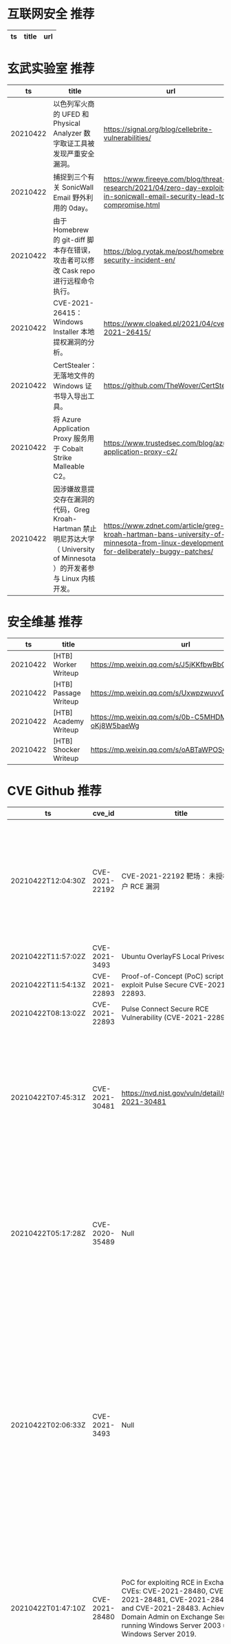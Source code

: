 # 互联网安全 推荐
| ts | title | url| 
| --- | --- | ---| 


# 玄武实验室 推荐
| ts | title | url| 
| --- | --- | ---| 
| 20210422 | 以色列军火商的 UFED 和 Physical Analyzer 数字取证工具被发现严重安全漏洞。 | https://signal.org/blog/cellebrite-vulnerabilities/| 
| 20210422 | 捕捉到三个有关 SonicWall Email 野外利用的 0day。 | https://www.fireeye.com/blog/threat-research/2021/04/zero-day-exploits-in-sonicwall-email-security-lead-to-compromise.html| 
| 20210422 | 由于 Homebrew 的 git-diff 脚本存在错误，攻击者可以修改 Cask repo 进行远程命令执行。 | https://blog.ryotak.me/post/homebrew-security-incident-en/| 
| 20210422 | CVE-2021-26415：Windows Installer 本地提权漏洞的分析。 | https://www.cloaked.pl/2021/04/cve-2021-26415/| 
| 20210422 | CertStealer：无落地文件的 Windows 证书导入导出工具。 | https://github.com/TheWover/CertStealer| 
| 20210422 | 将 Azure Application Proxy 服务用于 Cobalt Strike Malleable C2。 | https://www.trustedsec.com/blog/azure-application-proxy-c2/| 
| 20210422 | 因涉嫌故意提交存在漏洞的代码，Greg Kroah-Hartman 禁止明尼苏达大学（ University of Minnesota ）的开发者参与 Linux 内核开发。 | https://www.zdnet.com/article/greg-kroah-hartman-bans-university-of-minnesota-from-linux-development-for-deliberately-buggy-patches/| 


# 安全维基 推荐
| ts | title | url| 
| --- | --- | ---| 
| 20210422 | [HTB] Worker Writeup | https://mp.weixin.qq.com/s/J5jKKfbwBbOTjpnwcFotrg| 
| 20210422 | [HTB] Passage Writeup | https://mp.weixin.qq.com/s/UxwpzwuvvDd3T852yrGNFw| 
| 20210422 | [HTB] Academy Writeup | https://mp.weixin.qq.com/s/0b-C5MHDMP-oKj8W5baeWg| 
| 20210422 | [HTB] Shocker Writeup | https://mp.weixin.qq.com/s/oABTaWPOSyNzn112zOnUQA| 


# CVE Github 推荐
| ts | cve_id | title | url | cve_detail| 
| --- | --- | --- | --- | ---| 
| 20210422T12:04:30Z | CVE-2021-22192 | CVE-2021-22192 靶场： 未授权用户 RCE 漏洞 | https://github.com/lyy289065406/CVE-2021-22192 | An issue has been discovered in GitLab CE/EE affecting all versions starting from 13.2 allowing unauthorized authenticated users to execute arbitrary code on the server.| 
| 20210422T11:57:02Z | CVE-2021-3493 | Ubuntu OverlayFS Local Privesc | https://github.com/briskets/CVE-2021-3493 | | 
| 20210422T11:54:13Z | CVE-2021-22893 | Proof-of-Concept (PoC) script to exploit Pulse Secure CVE-2021-22893.  | https://github.com/ZephrFish/CVE-2021-22893 | 未查询到CVE信息| 
| 20210422T08:13:02Z | CVE-2021-22893 | Pulse Connect Secure RCE Vulnerability (CVE-2021-22893) | https://github.com/Mad-robot/CVE-2021-22893 | 未查询到CVE信息| 
| 20210422T07:45:31Z | CVE-2021-30481 | https://nvd.nist.gov/vuln/detail/CVE-2021-30481 | https://github.com/floesen/CVE-2021-30481 | Valve Steam through 2021-04-10, when a Source engine game is installed, allows remote authenticated users to execute arbitrary code because of a buffer overflow that occurs for a Steam invite after one click.| 
| 20210422T05:17:28Z | CVE-2020-35489 | Null | https://github.com/X0UCYB3R/Check-WP-CVE-2020-35489 | The contact-form-7 (aka Contact Form 7) plugin before 5.3.2 for WordPress allows Unrestricted File Upload and remote code execution because a filename may contain special characters.| 
| 20210422T02:06:33Z | CVE-2021-3493 | Null | https://github.com/oneoy/CVE-2021-3493 | The overlayfs implementation in the linux kernel did not properly validate with respect to user namespaces the setting of file capabilities on files in an underlying file system. Due to the combination of unprivileged user namespaces along with a patch carried in the Ubuntu kernel to allow unprivileged overlay mounts, an attacker could use this to gain elevated privileges.| 
| 20210422T01:47:10Z | CVE-2021-28480 | PoC for exploiting RCE in Exchange CVEs: CVE-2021-28480, CVE-2021-28481, CVE-2021-28482 and CVE-2021-28483.  Achieves Domain Admin on Exchange Servers running Windows Server 2003 up to Windows Server 2019. | https://github.com/ZephrFish/ExchangeRCE-CVE-2021-28480 | Microsoft Exchange Server Remote Code Execution Vulnerability This CVE ID is unique from CVE-2021-28481, CVE-2021-28482, CVE-2021-28483.| 
| 20210422T01:44:08Z | CVE-2020-1350 | HoneyPoC: Proof-of-Concept (PoC) script to exploit SIGRed (CVE-2020-1350). Achieves Domain Admin on Domain Controllers running Windows Server 2000 up to Windows Server 2019. | https://github.com/ZephrFish/CVE-2020-1350 | A remote code execution vulnerability exists in Windows Domain Name System servers when they fail to properly handle requests, aka %Windows DNS Server Remote Code Execution Vulnerability%.| 


# klee on Github 推荐
| ts | title | url | stars | forks| 
| --- | --- | --- | --- | ---| 
| 20210422T11:53:21Z | A personnal UI library made as an excuse to have a published UI package | https://github.com/Liinkiing/klee | 7 | 1| 
| 20210422T03:05:41Z | Spring 2021 Geography 817 work folder  | https://github.com/klee12/klee12.github.io | 0 | 0| 


# s2e on Github 推荐
| ts | title | url | stars | forks| 
| --- | --- | --- | --- | ---| 


# exploit on Github 推荐
| ts | title | url | stars | forks| 
| --- | --- | --- | --- | ---| 
| 20210422T12:02:56Z | Open-Source Vulnerability Intelligence Center - Unified source of vulnerability, exploit and threat Intelligence feeds | https://github.com/Patrowl/PatrowlHearsData | 22 | 9| 
| 20210422T11:40:34Z |  Foothold-to-agent exploitation workbench written in PowerShell core.  | https://github.com/WillChaos/Kitty | 0 | 0| 
| 20210422T11:09:56Z | Development of code to exploit LSST and VISTA imaging | https://github.com/lsst-uk/lsst-ir-fusion | 0 | 0| 
| 20210422T10:46:14Z | Had to change this due to people not understanding this real discord rce exploit | https://github.com/rcegod/Discord-Rce-Exploit | 1 | 0| 
| 20210422T10:41:55Z | Exploit allowing to load arbitrary code on the PSX using only a memory card (no game needed) | https://github.com/brad-lin/FreePSXBoot | 179 | 14| 
| 20210422T10:03:34Z | Codes and data for %Adaptive Exploration Policy for Exploration-Exploitation Tradeoff in Continuous Action Control Optimization%. | https://github.com/grcai/AEP-algorithm | 0 | 0| 
| 20210422T10:02:54Z | Null | https://github.com/th3ken-dev/TH3KEN-EDITON | 2 | 0| 
| 20210422T09:38:00Z | My collection of pentesting tools, notes and exploits | https://github.com/gikabyte27/Pentest | 0 | 0| 
| 20210422T09:01:00Z | A python script file to statically and dynamically investigate and analyse binary files for buffer overflow exploits. | https://github.com/BroadbentT/BINARY-MASTER | 5 | 1| 
| 20210422T08:56:33Z | linux post-exploitation framework made by linux user | https://github.com/jm33-m0/emp3r0r | 453 | 84| 


# backdoor on Github 推荐
| ts | title | url | stars | forks| 
| --- | --- | --- | --- | ---| 
| 20210422T07:57:30Z | Rxploit | https://github.com/NANI1734/Rxploit | 2 | 0| 
| 20210422T07:51:44Z | Null | https://github.com/Ily-1606/Backdoor | 0 | 0| 
| 20210422T07:05:51Z | Tiny backdoor, built for survival | https://github.com/Raffy27/Hydra | 2 | 1| 
| 20210422T06:54:15Z | Null | https://github.com/xpf/Backdoor-Learning-arXiv | 1 | 0| 
| 20210422T06:06:23Z | Null | https://github.com/subhomoy-roy-choudhury/BackDoor_Script | 0 | 0| 
| 20210422T05:53:53Z | LKM rootkit for Linux Kernels 2.6.x/3.x/4.x/5.x (x86/x86_64 and ARM64) | https://github.com/m0nad/Diamorphine | 758 | 281| 
| 20210422T02:44:12Z | Simple Python Backdoor | https://github.com/zNairy/Sonaris | 5 | 0| 


# fuzz on Github 推荐
| ts | title | url | stars | forks| 
| --- | --- | --- | --- | ---| 
| 20210422T01:21:48Z | A site that allows you to reverse image search millions of furry images in under a second | https://github.com/Syfaro/fuzzysearch | 7 | 1| 
| 20210422T01:07:57Z | Null | https://github.com/raafatfeki/cosc6386SymbolicFuzzer | 0 | 0| 
| 20210422T00:59:32Z | This is a project for class cosc6386: A symbolic fuzzer based on %fuzzingbook%. | https://github.com/raafatfeki/cosc6386_symbolicFuzzer | 0 | 0| 
| 20210422T00:40:55Z | Null | https://github.com/nadavRazT/fuzzer | 0 | 0| 
| 20210422T00:36:28Z | Null | https://github.com/VeriBlock/fuzz-corpus | 0 | 1| 
| 20210422T00:08:45Z | OSS-Fuzz vulnerabilities for OSV. | https://github.com/google/oss-fuzz-vulns | 3 | 3| 



# 日更新程序
